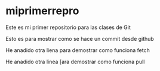 # miprimerrepro
Este es mi primer repositorio para las clases de Git

Esto es para mostrar como se hace un commit desde github

He anadido otra liena para demostrar como funciona fetch

He anadido otra linea [ara demostrar como funciona pull
